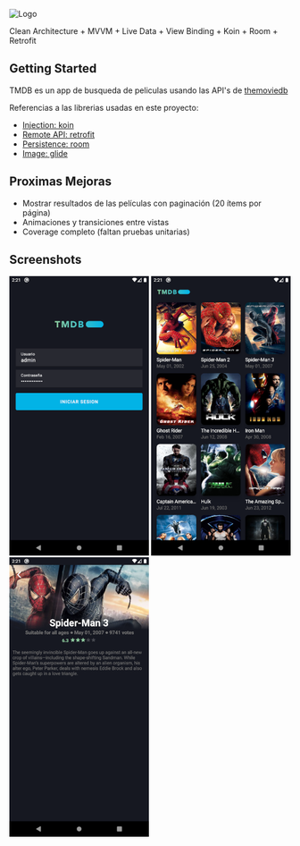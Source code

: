
![Logo](https://raw.githubusercontent.com/lecasme/RappiTV/master/app/screenshots/logo.png?raw=true)

Clean Architecture + MVVM + Live Data + View Binding + Koin + Room + Retrofit 

## Getting Started

TMDB es un app de busqueda de peliculas usando las API's de [themoviedb](https://developers.themoviedb.org/)

Referencias a las librerias usadas en este proyecto:

- [Injection: koin](https://insert-koin.io/)
- [Remote API: retrofit](https://square.github.io/retrofit/)
- [Persistence: room](https://developer.android.com/training/data-storage/room)
- [Image: glide](https://github.com/bumptech/glide)


## Proximas Mejoras

- Mostrar resultados de las películas con paginación (20 ítems por página)
- Animaciones y transiciones entre vistas
- Coverage completo (faltan pruebas unitarias)

## Screenshots

![Login](https://raw.githubusercontent.com/lecasme/Movies/master/app/screenshots/login.png?raw=true)
![Home](https://raw.githubusercontent.com/lecasme/Movies/master/app/screenshots/home.png?raw=true)
![Detail](https://raw.githubusercontent.com/lecasme/Movies/master/app/screenshots/details.png?raw=true)


